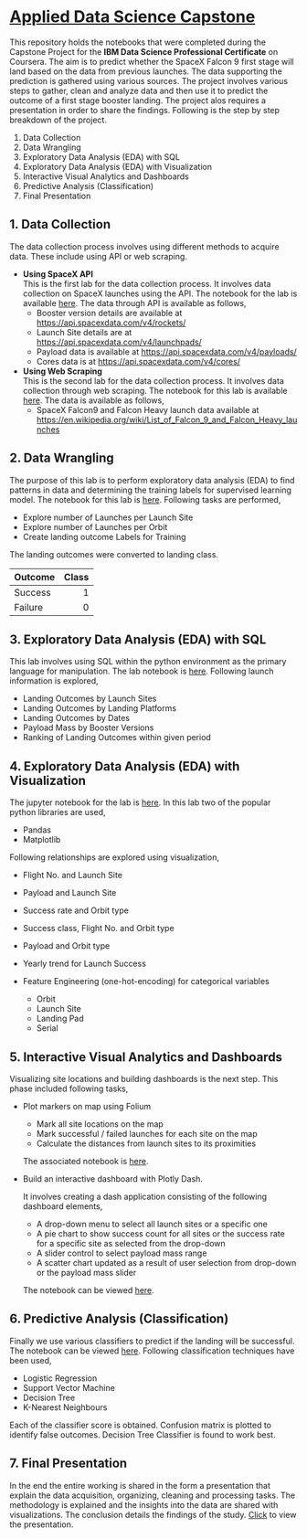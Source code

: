 # [Applied Data Science Capstone](https://github.com/aaysul/applied-data-science-capstone)

This repository holds the notebooks that were completed during the Capstone Project for the **IBM Data Science Professional Certificate** on Coursera. The aim is to predict whether the SpaceX Falcon 9 first stage will land based on the data from previous launches. The data supporting the prediction is gathered using various sources. The project involves various steps to gather, clean and analyze data and then use it to predict the outcome of a first stage booster landing. The project alos requires a presentation in order to share the findings. Following is the step by step breakdown of the project.

  1. Data Collection
  2. Data Wrangling 
  3. Exploratory Data Analysis (EDA) with SQL
  4. Exploratory Data Analysis (EDA) with Visualization
  5. Interactive Visual Analytics and Dashboards
  6. Predictive Analysis (Classification)
  7. Final Presentation
  
## 1. Data Collection  
   The data collection process involves using different methods to acquire data. These include using API or web scraping.
   * **Using SpaceX API** \
  This is the first lab for the data collection process. It involves data collection on SpaceX launches using the API. The notebook for the lab is available [here](https://github.com/aaysul/applied-data-science-capstone/blob/main/spacex-data-collection-api.ipynb). The data through API is available as follows,
      - Booster version details are available at https://api.spacexdata.com/v4/rockets/
      - Launch Site details are at https://api.spacexdata.com/v4/launchpads/
      - Payload data is available at https://api.spacexdata.com/v4/payloads/
      - Cores data is at https://api.spacexdata.com/v4/cores/
   * **Using Web Scraping** \
   This is the second lab for the data collection process. It involves data collection through web scraping. The notebook for this lab is available [here](https://github.com/aaysul/applied-data-science-capstone/blob/main/spacex-data-collection-webscraping.ipynb). The data is available as follows,
      - SpaceX Falcon9 and Falcon Heavy launch data available at https://en.wikipedia.org/wiki/List_of_Falcon_9_and_Falcon_Heavy_launches
## 2. Data Wrangling
   The purpose of this lab is to perform exploratory data analysis (EDA) to find patterns in data and determining the training labels for supervised learning model. The notebook for this lab is [here](https://github.com/aaysul/applied-data-science-capstone/blob/main/spacex-data-wrangling.ipynb). Following tasks are performed,
   * Explore number of Launches per Launch Site
   * Explore number of Launches per Orbit
   * Create landing outcome Labels for Training
   
The landing outcomes were converted to landing class.

| **Outcome**       | **Class**   |
| ------------------|------------:|
| Success           | 1           |
| Failure           | 0           |
        
## 3. Exploratory Data Analysis (EDA) with SQL
   This lab involves using SQL within the python environment as the primary language for manipulation. The lab notebook is [here](https://github.com/aaysul/applied-data-science-capstone/blob/main/spacex-eda-sql-coursera_sqllite.ipynb). Following launch information is explored,
   * Landing Outcomes by Launch Sites
   * Landing Outcomes by Landing Platforms
   * Landing Outcomes by Dates
   * Payload Mass by Booster Versions
   * Ranking of Landing Outcomes within given period

## 4. Exploratory Data Analysis (EDA) with Visualization
   The jupyter notebook for the lab is [here](https://github.com/aaysul/applied-data-science-capstone/blob/main/spacex-eda-dataviz.ipynb). In this lab two of the popular python libraries are used,
   * Pandas
   * Matplotlib

   Following relationships are explored using visualization,
   * Flight No. and Launch Site
   * Payload and Launch Site
   * Success rate and Orbit type
   * Success class, Flight No. and Orbit type
   * Payload and Orbit type
   * Yearly trend for Launch Success
   * Feature Engineering (one-hot-encoding) for categorical variables
   
     - Orbit
     - Launch Site
     - Landing Pad
     - Serial
 
## 5. Interactive Visual Analytics and Dashboards
   Visualizing site locations and building dashboards is the next step. This phase included following tasks,
   * Plot markers on map using Folium
     - Mark all site locations on the map
     - Mark successful / failed launches for each site on the map
     - Calculate the distances from launch sites to its proximities
      
     The associated notebook is [here](https://github.com/aaysul/applied-data-science-capstone/blob/main/spacex_launch_site_location.ipynb).
      
   * Build an interactive dashboard with Plotly Dash.
   
     It involves creating a dash application consisting of the following dashboard elements,
     - A drop-down menu to select all launch sites or a specific one
     - A pie chart to show success count for all sites or the success rate for a specific site as selected from the drop-down
     - A slider control to select payload mass range
     - A scatter chart updated as a result of user selection from drop-down or the payload mass slider
     
     The notebook can be viewed [here](https://github.com/aaysul/applied-data-science-capstone/blob/main/spacex_dash_app.ipynb). 

## 6. Predictive Analysis (Classification)
   Finally we use various classifiers to predict if the landing will be successful. The notebook can be viewed [here](https://github.com/aaysul/applied-data-science-capstone/blob/main/SpaceX_Machine%20Learning%20Prediction.ipynb). Following classification techniques have been used,
   * Logistic Regression
   * Support Vector Machine
   * Decision Tree
   * K-Nearest Neighbours
   
   Each of the classifier score is obtained. Confusion matrix is plotted to identify false outcomes. Decision Tree Classifier is found to work best.
   
## 7. Final Presentation
   In the end the entire working is shared in the form a presentation that explain the data acquisition, organizing, cleaning and processing tasks. The methodology is explained and the insights into the data are shared with visualizations. The conclusion details the findings of the study. [Click](https://github.com/aaysul/applied-data-science-capstone/blob/main/DS-Capstone_Final%20Presentation.pdf) to view the presentation.
